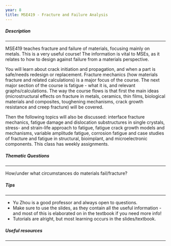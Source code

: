 ```yaml
---
year: 8
title: MSE419 - Fracture and Failure Analysis
---
```

##### Description

* * *


MSE419 teaches fracture and failure of materials, focusing mainly on metals. This is a very useful course! The information is vital to MSEs, as it relates to how to design against failure from a materials perspective.

You will learn about crack initiation and propagation, and when a part is safe/needs redesign or replacement. Fracture mechanics (how materials fracture and related calculations) is a major focus of the course. The next major section of the course is fatigue - what it is, and relevant graphs/calculations. The way the course flows is that first the main ideas (microstructural effects on fracture in metals, ceramics, thin films, biological materials and composites, toughening mechanisms, crack growth resistance and creep fracture) will be covered.

Then the following topics will also be discussed: interface fracture mechanics, fatigue damage and dislocation  substructures  in  single  crystals,  stress-  and  strain-life approach to fatigue, fatigue crack growth models and mechanisms, variable  amplitude  fatigue, corrosion  fatigue  and  case  studies  of fracture  and  fatigue  in  structural,  bioimplant,  and  microelectronic components. This class has weekly assignments. 

##### Thematic Questions

* * *


How/under what circumstances do materials fail/fracture? 

##### Tips

* * *


  -   Yu Zhou is a good professor and always open to questions. 
  -   Make sure to use the slides, as they contain all the useful information - and most of this is elaborated on in the textbook if you need more info!
  -   Tutorials are alright, but most learning occurs in the slides/textbook. 


##### Useful resources

* * *

